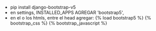 * pip install django-bootstrap-v5
* en settings, INSTALLED_APPS AGREGAR 'bootstrap5',
* en el o los htmls, entre el head agregar:
    {% load bootstrap5 %}
    {% bootstrap_css %}
    {% bootstrap_javascript %}